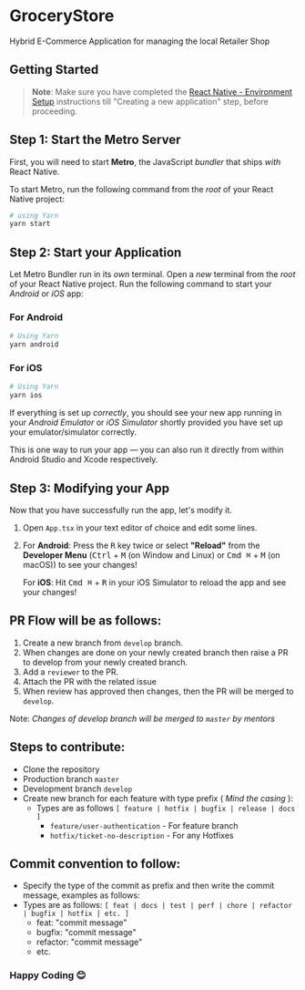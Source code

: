 # GroceryStore
Hybrid E-Commerce Application for managing the local Retailer Shop

## Getting Started

>**Note**: Make sure you have completed the [React Native - Environment Setup](https://reactnative.dev/docs/environment-setup) instructions till "Creating a new application" step, before proceeding.

## Step 1: Start the Metro Server

First, you will need to start **Metro**, the JavaScript _bundler_ that ships _with_ React Native.

To start Metro, run the following command from the _root_ of your React Native project:

```bash
# using Yarn
yarn start
```

## Step 2: Start your Application

Let Metro Bundler run in its _own_ terminal. Open a _new_ terminal from the _root_ of your React Native project. Run the following command to start your _Android_ or _iOS_ app:

### For Android

```bash
# Using Yarn
yarn android
```

### For iOS

```bash
# Using Yarn
yarn ios
```

If everything is set up _correctly_, you should see your new app running in your _Android Emulator_ or _iOS Simulator_ shortly provided you have set up your emulator/simulator correctly.

This is one way to run your app — you can also run it directly from within Android Studio and Xcode respectively.

## Step 3: Modifying your App

Now that you have successfully run the app, let's modify it.

1. Open `App.tsx` in your text editor of choice and edit some lines.
2. For **Android**: Press the <kbd>R</kbd> key twice or select **"Reload"** from the **Developer Menu** (<kbd>Ctrl</kbd> + <kbd>M</kbd> (on Window and Linux) or <kbd>Cmd ⌘</kbd> + <kbd>M</kbd> (on macOS)) to see your changes!

   For **iOS**: Hit <kbd>Cmd ⌘</kbd> + <kbd>R</kbd> in your iOS Simulator to reload the app and see your changes!

## PR Flow will be as follows:
  1. Create a new branch from `develop` branch. 
  2. When changes are done on your newly created branch then raise a PR to develop from your newly created branch. 
  3. Add a `reviewer` to the PR. 
  4. Attach the PR with the related issue
  5. When review has approved then changes, then the PR will be merged to `develop`.

  Note: *Changes of develop branch will be merged to `master` by mentors*

## Steps to contribute:

- Clone the repository
- Production branch `master`
- Development branch `develop`
- Create new branch for each feature with type prefix ( *Mind the casing* ):
  - Types are as follows `[ feature | hotfix | bugfix | release | docs  ]`
    - `feature/user-authentication` - For feature branch
    - `hotfix/ticket-no-description` - For any Hotfixes

## Commit convention to follow:

- Specify the type of the commit as prefix and then write the commit message, examples as follows:
- Types are as follows: `[ feat | docs | test | perf | chore | refactor | bugfix | hotfix | etc. ]`
  - feat: "commit message"
  - bugfix: "commit message"
  - refactor: "commit message"
  - etc.


### Happy Coding 😊